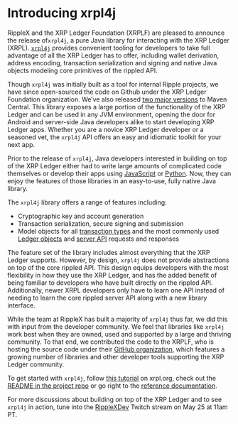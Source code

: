# Introducing xrpl4j

RippleX and the XRP Ledger Foundation (XRPLF) are pleased to announce the release of`xrpl4j`, a pure Java library for interacting with the XRP Ledger (XRPL). [`xrpl4j`](https://github.com/XRPLF/xrpl4j) provides convenient tooling for developers to take full advantage of all the XRP Ledger has to offer, including wallet derivation, address encoding, transaction serialization and signing and native Java objects modeling core primitives of the rippled API.

Though `xrpl4j` was initially built as a tool for internal Ripple projects, we have since open-sourced the code on Github under the XRP Ledger Foundation organization. We’ve also released [two major versions](https://search.maven.org/search?q=org.xrpl) to Maven Central. This library exposes a large portion of the functionality of the XRP Ledger and can be used in any JVM environment, opening the door for Android and server-side Java developers alike to start developing XRP Ledger apps. Whether you are a novice XRP Ledger developer or a seasoned vet, the `xrpl4j` API offers an easy and idiomatic toolkit for your next app.

Prior to the release of `xrpl4j`, Java developers interested in building on top of the XRP Ledger either had to write large amounts of complicated code themselves or develop their apps using [JavaScript](https://github.com/ripple/ripple-lib) or [Python](https://github.com/XRPLF/xrpl-py). Now, they can enjoy the features of those libraries in an easy-to-use, fully native Java library.

The `xrpl4j` library offers a range of features including:

* Cryptographic key and account generation
* Transaction serialization, secure signing and submission
* Model objects for all [transaction types](https://xrpl.org/transaction-formats.html) and the most commonly used [Ledger objects](https://xrpl.org/ledger-data-formats.html) and [server API](https://xrpl.org/public-rippled-methods.html) requests and responses

The feature set of the library includes almost everything that the XRP Ledger supports. However, by design, `xrpl4j` does not provide abstractions on top of the core rippled API. This design equips developers with the most flexibility in how they use the XRP Ledger, and has the added benefit of being familiar to developers who have built directly on the rippled API. Additionally, newer XRPL developers only have to learn one API instead of needing to learn the core rippled server API along with a new library interface.

While the team at RippleX has built a majority of `xrpl4j` thus far, we did this with input from the developer community. We feel that libraries like `xrpl4j` work best when they are owned, used and supported by a large and thriving community. To that end, we contributed the code to the XRPLF, who is hosting the source code under their [GitHub organization](https://github.com/XRPLF), which features a growing number of libraries and other developer tools supporting the XRP Ledger community.

To get started with `xrpl4j`, follow [this tutorial](https://xrpl.org/get-started-using-java.html) on xrpl.org, check out the [README in the project repo](https://github.com/XRPLF/xrpl4j/blob/main/README.md) or go right to the [reference documentation](https://javadoc.io/doc/org.xrpl/xrpl4j-parent/2.0.0/index.html).

For more discussions about building on top of the XRP Ledger and to see `xrpl4j` in action, tune into the [RippleXDev](https://www.twitch.tv/ripplexdev) Twitch stream on May 25 at 11am PT.